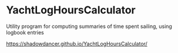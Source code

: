# YachtLogHoursCalculator
Utility program for computing summaries of time spent sailing, using logbook entries

https://shadowdancer.github.io/YachtLogHoursCalculator/
